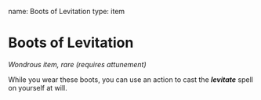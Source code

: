 name: Boots of Levitation
type: item

# Boots of Levitation 
_Wondrous item, rare (requires attunement)_ 

While you wear these boots, you can use an action to cast the **_levitate_** spell on yourself at will. 